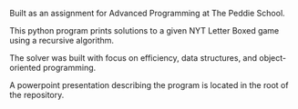 Built as an assignment for Advanced Programming at The Peddie School.

This python program prints solutions to a given NYT Letter Boxed game using a recursive algorithm.

The solver was built with focus on efficiency, data structures, and object-oriented programming.

A powerpoint presentation describing the program is located in the root of the repository.
